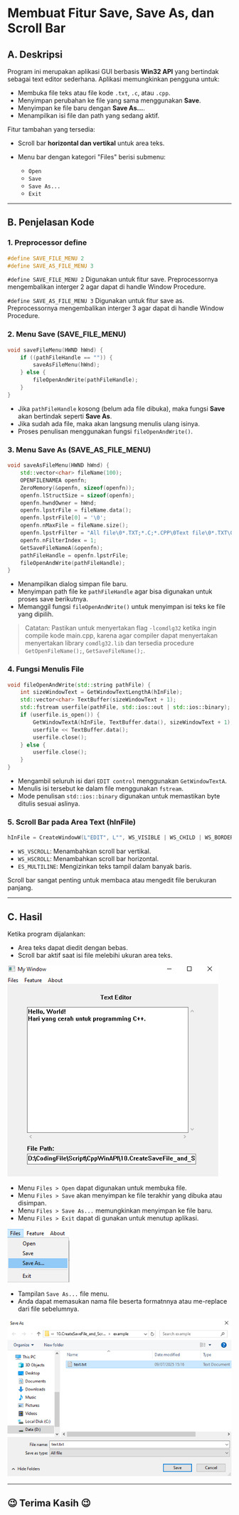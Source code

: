 # Membuat Fitur Save, Save As, dan Scroll Bar

## A. Deskripsi

Program ini merupakan aplikasi GUI berbasis **Win32 API** yang bertindak sebagai text editor sederhana. Aplikasi memungkinkan pengguna untuk:

* Membuka file teks atau file kode `.txt`, `.c`, atau `.cpp`.
* Menyimpan perubahan ke file yang sama menggunakan **Save**.
* Menyimpan ke file baru dengan **Save As...**.
* Menampilkan isi file dan path yang sedang aktif.

Fitur tambahan yang tersedia:

* Scroll bar **horizontal dan vertikal** untuk area teks.
* Menu bar dengan kategori "Files" berisi submenu:

  * `Open`
  * `Save`
  * `Save As...`
  * `Exit`

---

## B. Penjelasan Kode

### 1. Preprocessor define

```cpp
#define SAVE_FILE_MENU 2
#define SAVE_AS_FILE_MENU 3
```

`#define SAVE_FILE_MENU 2` Digunakan untuk fitur save. Preprocessornya mengembalikan interger 2 agar dapat di handle Window Procedure.

`#define SAVE_AS_FILE_MENU 3` Digunakan untuk fitur save as. Preprocessornya mengembalikan interger 3 agar dapat di handle Window Procedure.

### 2. Menu Save (SAVE\_FILE\_MENU)

```cpp
void saveFileMenu(HWND hWnd) {
    if ((pathFileHandle == "")) {
        saveAsFileMenu(hWnd);
    } else {
        fileOpenAndWrite(pathFileHandle);
    }
}
```

* Jika `pathFileHandle` kosong (belum ada file dibuka), maka fungsi **Save** akan bertindak seperti **Save As**.
* Jika sudah ada file, maka akan langsung menulis ulang isinya.
* Proses penulisan menggunakan fungsi `fileOpenAndWrite()`.

### 3. Menu Save As (SAVE\_AS\_FILE\_MENU)

```cpp
void saveAsFileMenu(HWND hWnd) {
    std::vector<char> fileName(100);
    OPENFILENAMEA openfn;
    ZeroMemory(&openfn, sizeof(openfn));
    openfn.lStructSize = sizeof(openfn);
    openfn.hwndOwner = hWnd;
    openfn.lpstrFile = fileName.data();
    openfn.lpstrFile[0] = '\0';
    openfn.nMaxFile = fileName.size();
    openfn.lpstrFilter = "All file\0*.TXT;*.C;*.CPP\0Text file\0*.TXT\0C/C++ code file\0*.C;*.CPP\0";
    openfn.nFilterIndex = 1;
    GetSaveFileNameA(&openfn);
    pathFileHandle = openfn.lpstrFile;
    fileOpenAndWrite(pathFileHandle);
}
```

* Menampilkan dialog simpan file baru.
* Menyimpan path file ke `pathFileHandle` agar bisa digunakan untuk proses save berikutnya.
* Memanggil fungsi `fileOpenAndWrite()` untuk menyimpan isi teks ke file yang dipilih.

> Catatan: Pastikan untuk menyertakan flag `-lcomdlg32` ketika ingin compile kode main.cpp, karena agar compiler dapat menyertakan menyertakan library `comdlg32.lib` dan tersedia procedure `GetOpenFileName();`, `GetSaveFileName();`.

### 4. Fungsi Menulis File

```cpp
void fileOpenAndWrite(std::string pathFile) {
    int sizeWindowText = GetWindowTextLengthA(hInFile);
    std::vector<char> TextBuffer(sizeWindowText + 1);
    std::fstream userfile(pathFile, std::ios::out | std::ios::binary);
    if (userfile.is_open()) {
        GetWindowTextA(hInFile, TextBuffer.data(), sizeWindowText + 1);
        userfile << TextBuffer.data();
        userfile.close();
    } else {
        userfile.close();
    }
}
```

* Mengambil seluruh isi dari `EDIT control` menggunakan `GetWindowTextA`.
* Menulis isi tersebut ke dalam file menggunakan `fstream`.
* Mode penulisan `std::ios::binary` digunakan untuk memastikan byte ditulis sesuai aslinya.

### 5. Scroll Bar pada Area Text (hInFile)

```cpp
hInFile = CreateWindowW(L"EDIT", L"", WS_VISIBLE | WS_CHILD | WS_BORDER | WS_VSCROLL | WS_HSCROLL | ES_MULTILINE, ...);
```

* `WS_VSCROLL`: Menambahkan scroll bar vertikal.
* `WS_HSCROLL`: Menambahkan scroll bar horizontal.
* `ES_MULTILINE`: Mengizinkan teks tampil dalam banyak baris.

Scroll bar sangat penting untuk membaca atau mengedit file berukuran panjang.

---

## C. Hasil

Ketika program dijalankan:

* Area teks dapat diedit dengan bebas.
* Scroll bar aktif saat isi file melebihi ukuran area teks.

![Results File Viewer (Write)](../image/ResultsFileViewer(Write).png)

* Menu `Files > Open` dapat digunakan untuk membuka file.
* Menu `Files > Save` akan menyimpan ke file terakhir yang dibuka atau disimpan.
* Menu `Files > Save As...` memungkinkan menyimpan ke file baru.
* Menu `Files > Exit` dapat di gunakan untuk menutup aplikasi.

![Menu Save and Save as](../image/MenuSaveAndSaveAs(Write).png)

* Tampilan `Save As...` file menu.
* Anda dapat memasukan nama file beserta formatnnya atau me-replace dari file sebelumnya.

![Save as File Menu](../image/SaveasFileMenu(Write).png)

---

## 😉 Terima Kasih 😉